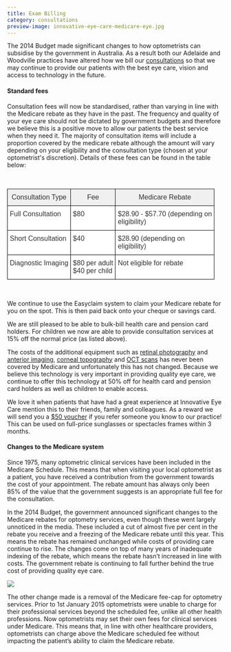 ```yaml
---
title: Exam Billing
category: consultations
preview-image: innovative-eye-care-medicare-eye.jpg
---
```


<div class="employee-heading">
<p>The 2014 Budget made significant changes to how optometrists can subsidise by the government in Australia. As a result both our Adelaide and Woodville practices have altered how we bill our <a href="/what-we-do/eye-exam">consultations</a> so that we may continue to provide our patients with the best eye care, vision and access to technology in the future. </p>
</div>

#### Standard fees

Consultation fees will now be standardised, rather than varying in line with the Medicare rebate as they have in the past. The frequency and quality of your eye care should not be dictated by government budgets and therefore we believe this is a positive move to allow our patients the best service when they need it. The majority of consultation items will include a proportion covered by the medicare rebate although the amount will vary depending on your eligibility and the consultation type (chosen at your optometrist's discretion). Details of these fees can be found in the table below:

<br>


<style type="text/css">
.tg  {border-collapse:collapse;border-spacing:0;border-color:#ccc;}
.tg td{font-family:Arial, sans-serif;font-size:16px;padding:10px 5px;border-style:solid;border-width:1px;overflow:hidden;word-break:normal;border-color:#ccc;color:#333;background-color:#fff;}
.tg th{font-family:Arial, sans-serif;font-size:16px;font-weight:normal;padding:10px 5px;border-style:solid;border-width:1px;overflow:hidden;word-break:normal;border-color:#ccc;color:#333;background-color:#f0f0f0;}
.tg .tg-7op0{font-weight:bold;font-family:Arial, Helvetica, sans-serif !important;;border-color:#000000;vertical-align:top}
.tg .tg-6vm2{font-weight:bold;font-family:Arial, Helvetica, sans-serif !important;;background-color:#efefef;color:#000000;border-color:#000000;vertical-align:top}
.tg .tg-fdbh{font-family:Arial, Helvetica, sans-serif !important;;border-color:#000000;vertical-align:top}
</style>
<table class="tg" align="center">
  <tr>
    <th class="tg-fdbh">Consultation Type</th>
    <th class="tg-fdbh">Fee</th>
    <th class="tg-fdbh">Medicare Rebate</th>
  </tr>
  <tr>
    <td class="tg-fdbh">Full Consultation</td>
    <td class="tg-fdbh">$80
    <td class="tg-fdbh">$28.90 - $57.70 (depending on<br>eligibility)</td>
  </tr>
  <tr>
    <td class="tg-fdbh">Short Consultation</td>
    <td class="tg-fdbh">$40
    <td class="tg-fdbh">$28.90 (depending on<br>eligibility)</td>
  </tr>
  <tr>
    <td class="tg-fdbh">Diagnostic Imaging</td>
    <td class="tg-fdbh">$80 per adult<br>$40 per child</td>
    <td class="tg-fdbh">Not eligible for rebate</td>
  </tr>
</table>

 <br>

We continue to use the Easyclaim system to claim your Medicare rebate for you on the spot. This is then paid back onto your cheque or savings card.

We are still pleased to be able to bulk-bill health care and pension card holders. For children we now are able to provide consultation services at 15% off the normal price (as listed above).

The costs of the additional equipment such as [retinal photography](/what-we-do/retinal-photography) and [anterior imaging](/what-we-do/anterior-imaging), [corneal topography](/what-we-do/corneal-topography) and [OCT scans](/what-we-do/oct) has never been covered by Medicare and unfortunately this has not changed. Because we believe this technology is very important in providing quality eye care, we continue to offer this technology at 50% off for health card and pension card holders as well as children to enable access.

We love it when patients that have had a great experience at Innovative Eye Care mention this to their friends, family and colleagues. As a reward we will send you a [$50 voucher](/what-we-do/gift-cards) if you refer someone you know to our practice! This can be used on full-price sunglasses or spectacles frames within 3 months.

#### Changes to the Medicare system

Since 1975, many optometric clinical services have been included in the Medicare Schedule. This means that when visiting your local optometrist as a patient, you have received a contribution from the government towards the cost of your appointment. The rebate amount has always only been 85% of the value that the government suggests is an appropriate full fee for the consultation. 

In the 2014 Budget, the government announced significant changes to the Medicare rebates for optometry services, even though these went largely unnoticed in the media. These included a cut of almost five per cent in the rebate you receive and a freezing of the Medicare rebate until this year. This means the rebate has remained unchanged while costs of providing care continue to rise. The changes come on top of many years of inadequate indexing of the rebate, which means the rebate hasn’t increased in line with costs. The government rebate is continuing to fall further behind the true cost of providing quality eye care.

![](/uploads/medicare-rebate-photo.jpg)

The other change made is a removal of the Medicare fee-cap for optometry services. Prior to 1st January 2015 optometrists were unable to charge for their professional services beyond the scheduled fee, unlike all other health professions. Now optometrists may set their own fees for clinical services under Medicare. This means that, in line with other healthcare providers, optometrists can charge above the Medicare scheduled fee without impacting the patient’s ability to claim the Medicare rebate.
